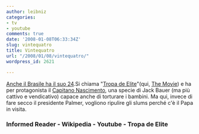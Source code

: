 ```yaml
---
author: leibniz
categories:
- tv
- youtube
comments: true
date: '2008-01-08T06:33:34Z'
slug: vintequatro
title: Vintequatro
url: "/2008/01/08/vintequatro/"
wordpress_id: 2621

---
```

[Anche il Brasile ha il suo 24](http://blogs.wsj.com/informedreader/2008/01/07/what-the-brazilian-jack-bauer-says-about-brazil/).Si chiama "[Tropa de Elite](http://en.wikipedia.org/wiki/Tropa_de_Elite)"(qui, [The Movie](http://www.tropadeeliteofilme.com.br/)) e ha per protagonista il [Capitano Nascimento](http://www.youtube.com/watch?v=RoxrdMukQu0), una specie di Jack Bauer (ma più cattivo e vendicativo) capace anche di torturare i bambini. Ma qui, invece di fare secco il presidente Palmer, vogliono ripulire gli slums perché c'è il Papa in visita.


### Informed Reader - Wikipedia - Youtube - Tropa de Elite
